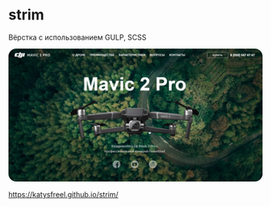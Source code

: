# strim
Вёрстка с использованием GULP, SCSS

![Image](https://github.com/KatySFreel/strim/raw/main/preview.png)

https://katysfreel.github.io/strim/
